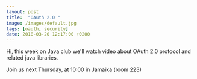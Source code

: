 ```yaml
---
layout: post
title:  "OAuth 2.0 "
image: /images/default.jpg
tags: [oauth, security]
date: 2018-03-20 12:17:00 +0200
---
```


Hi, this week on Java club
we'll watch video about OAuth 2.0 protocol and related java libraries. []()

Join us next Thursday, at 10:00 in Jamaika (room 223)

